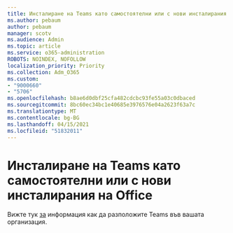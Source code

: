 ```yaml
---
title: Инсталиране на Teams като самостоятелни или с нови инсталирания на Office
ms.author: pebaum
author: pebaum
manager: scotv
ms.audience: Admin
ms.topic: article
ms.service: o365-administration
ROBOTS: NOINDEX, NOFOLLOW
localization_priority: Priority
ms.collection: Adm_O365
ms.custom:
- "9000660"
- "5706"
ms.openlocfilehash: b8ae6d0dbf25cfa482cdcbc93fe55a03c0dbaced
ms.sourcegitcommit: 8bc60ec34bc1e40685e3976576e04a2623f63a7c
ms.translationtype: MT
ms.contentlocale: bg-BG
ms.lasthandoff: 04/15/2021
ms.locfileid: "51832011"
---
```

# <a name="install-teams-as-standalone-or-with-new-office-installs"></a>Инсталиране на Teams като самостоятелни или с нови инсталирания на Office

Вижте тук [за](https://docs.microsoft.com/alchemyinsights/installing-teams-as-standalone-or-with-new-existing-office-installs) информация как да разположите Teams във вашата организация.
